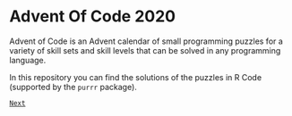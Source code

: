 # Advent Of Code 2020

Advent of Code is an Advent calendar of small programming puzzles for a variety of skill sets and skill levels that can be solved in any programming language.

In this repository you can find the solutions of the puzzles in R Code (supported by the `purrr` package). 

[`Next`](R/Day-01.md)

